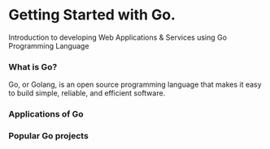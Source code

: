 # Getting Started with Go.
Introduction to developing Web Applications &amp; Services using Go Programming Language

### What is Go?
Go, or Golang, is an open source programming language that makes it easy to build simple, reliable, and efficient software. 

### Applications of Go

### Popular Go projects
